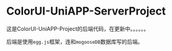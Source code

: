 # ColorUI-UniAPP-ServerProject
这是ColorUI-UniAPP-Project的后端代码，在更新中。。。。。。



后端是使用`egg.js`框架，连和`mogooseDB`数据库写的后端。